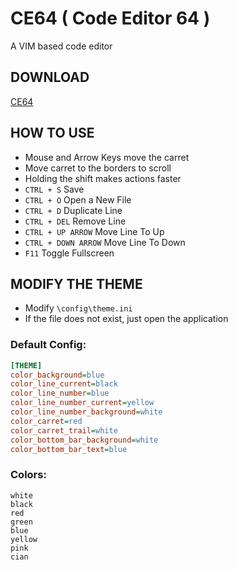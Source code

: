 # CE64 ( Code Editor 64 )
 A VIM based code editor

## DOWNLOAD
 [CE64](https://github.com/suziziziz/ce64/raw/main/release/CE64.exe)

## HOW TO USE
- Mouse and Arrow Keys move the carret
- Move carret to the borders to scroll
- Holding the shift makes actions faster
- ```CTRL + S``` Save
- ```CTRL + O``` Open a New File
- ```CTRL + D``` Duplicate Line
- ```CTRL + DEL``` Remove Line
- ```CTRL + UP ARROW``` Move Line To Up
- ```CTRL + DOWN ARROW``` Move Line To Down
- ```F11``` Toggle Fullscreen

## MODIFY THE THEME
- Modify ```\config\theme.ini```
- If the file does not exist, just open the application
### Default Config:
```ini
[THEME]
color_background=blue
color_line_current=black
color_line_number=blue
color_line_number_current=yellow
color_line_number_background=white
color_carret=red
color_carret_trail=white
color_bottom_bar_background=white
color_bottom_bar_text=blue
```
### Colors:
```
white
black
red
green
blue
yellow
pink
cian
```
